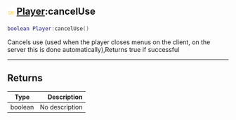 ## ![shared](../../.gitbook/assets/shared.png) [Player](player):cancelUse

```lua
boolean Player:cancelUse()
```

Cancels use (used when the player closes menus on the client, on the server this is done automatically),Returns true if successful

------
## Returns

| Type   | Description |
| ------ | ----------: |
| boolean | No description |

